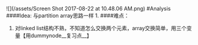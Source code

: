 ![](/assets/Screen Shot 2017-08-22 at 10.48.06 AM.png)
#Analysis
####Idea:
与partition array思路一样 
1.
####难点：
1. 对linked list结构不熟，不知道怎么交换两个元素，array交换简单，用三个变量【用dummynode__复习点__】
